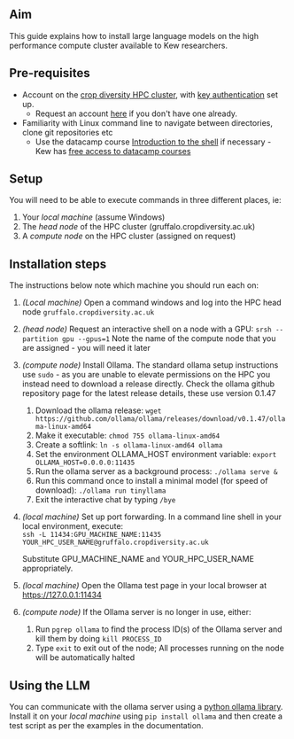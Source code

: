 ## Aim
This guide explains how to install large language models on the high performance compute cluster available to Kew researchers.

## Pre-requisites
- Account on the [crop diversity HPC cluster](https://cropdiversity.ac.uk/), with [key authentication](https://help.cropdiversity.ac.uk/ssh.html) set up.
    - Request an account [here](https://help.cropdiversity.ac.uk/user-accounts.html) if you don't have one already.
- Familiarity with Linux command line to navigate between directories, clone git repositories etc
    - Use the datacamp course [Introduction to the shell](https://www.datacamp.com/courses/introduction-to-shell) if necessary - Kew has [free access to datacamp courses](https://kewnet.kew.org/team_news/free-datacamp-licenses/)

## Setup

You will need to be able to execute commands in three different places, ie:
1. Your *local machine* (assume Windows)
2. The *head node* of the HPC cluster (gruffalo.cropdiversity.ac.uk)
3. A *compute node* on the HPC cluster (assigned on request)

## Installation steps

The instructions below note which machine you should run each on:

1. *(Local machine)* Open a command windows and log into the HPC head node `gruffalo.cropdiversity.ac.uk`
1. *(head node)* Request an interactive shell on a node with a GPU: `srsh --partition gpu --gpus=1` Note the name of the compute node that you are assigned - you will need it later
1. *(compute node)* Install Ollama. The standard ollama setup instructions use `sudo` - as you are unable to elevate permissions on the HPC you instead need to download a release directly. Check the ollama github repository page for the latest release details, these use version 0.1.47
    1. Download the ollama release: `wget https://github.com/ollama/ollama/releases/download/v0.1.47/ollama-linux-amd64`
    2. Make it executable: `chmod 755 ollama-linux-amd64`
    3. Create a softlink: `ln -s ollama-linux-amd64 ollama` 
    4. Set the environment OLLAMA_HOST environment variable: `export OLLAMA_HOST=0.0.0.0:11435`
    5. Run the ollama server as a background process: `./ollama serve &`
    6. Run this command once to install a minimal model (for speed of download): `./ollama run tinyllama`
    7. Exit the interactive chat by typing `/bye`
1. *(local machine)* Set up port forwarding. In a command line shell in your local environment, execute:   
    `ssh -L 11434:GPU_MACHINE_NAME:11435 YOUR_HPC_USER_NAME@gruffalo.cropdiversity.ac.uk`

   Substitute GPU_MACHINE_NAME and YOUR_HPC_USER_NAME appropriately.
1. *(local machine)* Open the Ollama test page in your local browser at https://127.0.0.1:11434
1. *(compute node)* If the Ollama server is no longer in use, either:
    1. Run `pgrep ollama` to find the process ID(s) of the Ollama server and kill them by doing `kill PROCESS_ID`
    1. Type `exit` to exit out of the node; All processes running on the node will be automatically halted

## Using the LLM

You can communicate with the ollama server using a [python ollama library](https://pypi.org/project/ollama/). Install it on your *local machine* using `pip install ollama` and then create a test script as per the examples in the documentation.
